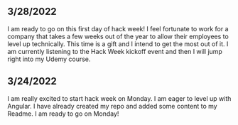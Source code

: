 ## 3/28/2022

I am ready to go on this first day of hack week! I feel fortunate to work for a company that takes a few weeks out of the year to allow their employees to level up technically. This time is a gift and I intend to get the most out of it. I am currently listening to the Hack Week kickoff event and then I will jump right into my Udemy course.

## 3/24/2022

I am really excited to start hack week on Monday. I am eager to level up with Angular. I have already created my repo and added some content to my Readme. I am ready to go on Monday!